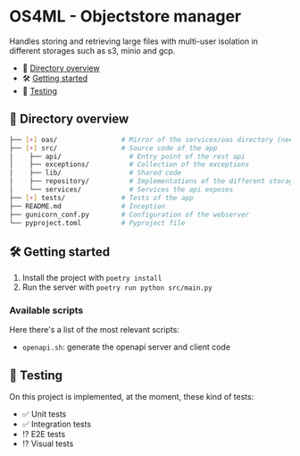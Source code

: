 # OS4ML - Objectstore manager

Handles storing and retrieving large files with multi-user isolation in different storages such as s3, minio and gcp.

- 📂 [Directory overview](#📂-directory-overview)
- 🛠️ [Getting started](#🛠️-getting-started)
- 🧪 [Testing](#🧪-testing)

## 📂 Directory overview

```bash
├── [+] oas/                # Mirror of the services/oas directory (needed for docker build)
├── [+] src/                # Source code of the app
│    ├── api/                 # Entry point of the rest api
│    ├── exceptions/          # Collection of the exceptions
│    ├── lib/                 # Shared code
│    ├── repository/          # Implementations of the different storages
│    └── services/            # Services the api exposes
├── [+] tests/              # Tests of the app
├── README.md               # Inception
├── gunicorn_conf.py        # Configuration of the webserver
└── pyproject.toml          # Pyproject file
```

## 🛠️ Getting started

1. Install the project with `poetry install`
2. Run the server with `poetry run python src/main.py`

### Available scripts

Here there's a list of the most relevant scripts:

- `openapi.sh`: generate the openapi server and client code

## 🧪 Testing

On this project is implemented, at the moment, these kind of tests:

- ✅ Unit tests
- ✅ Integration tests
- ⁉️ E2E tests
- ⁉️ Visual tests
